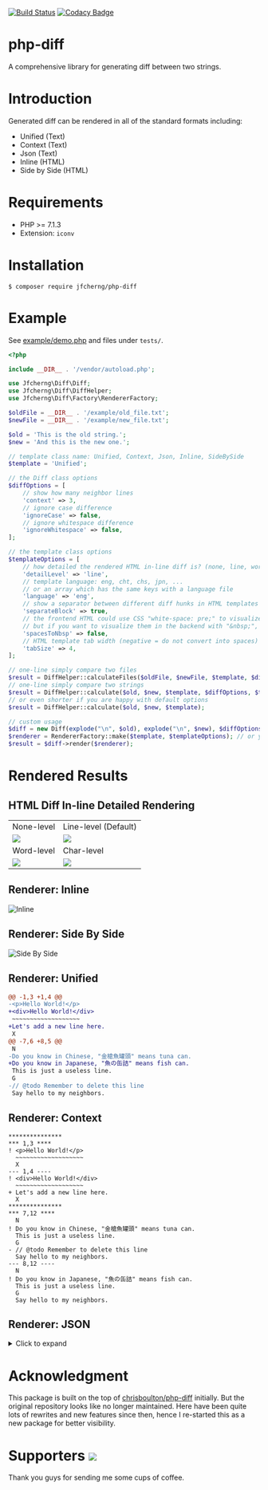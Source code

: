 [![Build Status](https://travis-ci.org/jfcherng/php-diff.svg?branch=v4)](https://travis-ci.org/jfcherng/php-diff)
[![Codacy Badge](https://api.codacy.com/project/badge/Grade/3a7a07d2ed67434e8e8582ea4ec9867b)](https://app.codacy.com/app/jfcherng/php-diff?utm_source=github.com&utm_medium=referral&utm_content=jfcherng/php-diff&utm_campaign=Badge_Grade_Dashboard)

# php-diff

A comprehensive library for generating diff between two strings.


# Introduction

Generated diff can be rendered in all of the standard formats including:

- Unified (Text)
- Context (Text)
- Json (Text)
- Inline (HTML)
- Side by Side (HTML)


# Requirements

- PHP >= 7.1.3
- Extension: `iconv`


# Installation

```
$ composer require jfcherng/php-diff
```


# Example

See [example/demo.php](https://github.com/jfcherng/php-diff/blob/v4/example/demo.php) and files under `tests/`.

```php
<?php

include __DIR__ . '/vendor/autoload.php';

use Jfcherng\Diff\Diff;
use Jfcherng\Diff\DiffHelper;
use Jfcherng\Diff\Factory\RendererFactory;

$oldFile = __DIR__ . '/example/old_file.txt';
$newFile = __DIR__ . '/example/new_file.txt';

$old = 'This is the old string.';
$new = 'And this is the new one.';

// template class name: Unified, Context, Json, Inline, SideBySide
$template = 'Unified';

// the Diff class options
$diffOptions = [
    // show how many neighbor lines
    'context' => 3,
    // ignore case difference
    'ignoreCase' => false,
    // ignore whitespace difference
    'ignoreWhitespace' => false,
];

// the template class options
$templateOptions = [
    // how detailed the rendered HTML in-line diff is? (none, line, word, char)
    'detailLevel' => 'line',
    // template language: eng, cht, chs, jpn, ...
    // or an array which has the same keys with a language file
    'language' => 'eng',
    // show a separator between different diff hunks in HTML templates
    'separateBlock' => true,
    // the frontend HTML could use CSS "white-space: pre;" to visualize consecutive whitespaces
    // but if you want to visualize them in the backend with "&nbsp;", you can set this to true
    'spacesToNbsp' => false,
    // HTML template tab width (negative = do not convert into spaces)
    'tabSize' => 4,
];

// one-line simply compare two files
$result = DiffHelper::calculateFiles($oldFile, $newFile, $template, $diffOptions, $templateOptions);
// one-line simply compare two strings
$result = DiffHelper::calculate($old, $new, $template, $diffOptions, $templateOptions);
// or even shorter if you are happy with default options
$result = DiffHelper::calculate($old, $new, $template);

// custom usage
$diff = new Diff(explode("\n", $old), explode("\n", $new), $diffOptions);
$renderer = RendererFactory::make($template, $templateOptions); // or your own renderers
$result = $diff->render($renderer);
```


# Rendered Results


## HTML Diff In-line Detailed Rendering

<table>
  <tr>
    <td>None-level</td>
    <td>Line-level (Default)</td>
  </tr>
  <tr>
    <td><img src="https://raw.githubusercontent.com/jfcherng/php-diff/v4/example/images/inline-none-level-diff.png"></td>
    <td><img src="https://raw.githubusercontent.com/jfcherng/php-diff/v4/example/images/inline-line-level-diff.png"></td>
  </tr>
  <tr>
    <td>Word-level</td>
    <td>Char-level</td>
  </tr>
  <tr>
    <td><img src="https://raw.githubusercontent.com/jfcherng/php-diff/v4/example/images/inline-word-level-diff.png"></td>
    <td><img src="https://raw.githubusercontent.com/jfcherng/php-diff/v4/example/images/inline-char-level-diff.png"></td>
  </tr>
</table>


## Renderer: Inline

![Inline](https://raw.githubusercontent.com/jfcherng/php-diff/v4/example/images/inline-renderer.png)


## Renderer: Side By Side

![Side By Side](https://raw.githubusercontent.com/jfcherng/php-diff/v4/example/images/side-by-side-renderer.png)


## Renderer: Unified

```diff
@@ -1,3 +1,4 @@
-<p>Hello World!</p>
+<div>Hello World!</div>
 ~~~~~~~~~~~~~~~~~~~
+Let's add a new line here.
 X
@@ -7,6 +8,5 @@
 N
-Do you know in Chinese, "金槍魚罐頭" means tuna can.
+Do you know in Japanese, "魚の缶詰" means fish can.
 This is just a useless line.
 G
-// @todo Remember to delete this line
 Say hello to my neighbors.
```


## Renderer: Context

```
***************
*** 1,3 ****
! <p>Hello World!</p>
  ~~~~~~~~~~~~~~~~~~~
  X
--- 1,4 ----
! <div>Hello World!</div>
  ~~~~~~~~~~~~~~~~~~~
+ Let's add a new line here.
  X
***************
*** 7,12 ****
  N
! Do you know in Chinese, "金槍魚罐頭" means tuna can.
  This is just a useless line.
  G
- // @todo Remember to delete this line
  Say hello to my neighbors.
--- 8,12 ----
  N
! Do you know in Japanese, "魚の缶詰" means fish can.
  This is just a useless line.
  G
  Say hello to my neighbors.
```


## Renderer: JSON

<details><summary>Click to expand</summary>

```javascript
[
    [
        {
            "tag": "rep",
            "base": {
                "offset": 0,
                "lines": [
                    "&lt;<del>p&gt;Hello World!&lt;/p</del>&gt;"
                ]
            },
            "changed": {
                "offset": 0,
                "lines": [
                    "&lt;<ins>div&gt;Hello World!&lt;/div</ins>&gt;"
                ]
            }
        },
        {
            "tag": "eq",
            "base": {
                "offset": 1,
                "lines": [
                    "~~~~~~~~~~~~~~~~~~~"
                ]
            },
            "changed": {
                "offset": 1,
                "lines": [
                    "~~~~~~~~~~~~~~~~~~~"
                ]
            }
        },
        {
            "tag": "ins",
            "base": {
                "offset": 2,
                "lines": []
            },
            "changed": {
                "offset": 2,
                "lines": [
                    "Let's add a new line here."
                ]
            }
        },
        {
            "tag": "eq",
            "base": {
                "offset": 2,
                "lines": [
                    "X"
                ]
            },
            "changed": {
                "offset": 3,
                "lines": [
                    "X"
                ]
            }
        }
    ],
    [
        {
            "tag": "eq",
            "base": {
                "offset": 6,
                "lines": [
                    "N"
                ]
            },
            "changed": {
                "offset": 7,
                "lines": [
                    "N"
                ]
            }
        },
        {
            "tag": "rep",
            "base": {
                "offset": 7,
                "lines": [
                    "Do you know in <del>Chinese, \"金槍魚罐頭\" means tuna</del> can."
                ]
            },
            "changed": {
                "offset": 8,
                "lines": [
                    "Do you know in <ins>Japanese, \"魚の缶詰\" means fish</ins> can."
                ]
            }
        },
        {
            "tag": "eq",
            "base": {
                "offset": 8,
                "lines": [
                    "This is just a useless line.",
                    "G"
                ]
            },
            "changed": {
                "offset": 9,
                "lines": [
                    "This is just a useless line.",
                    "G"
                ]
            }
        },
        {
            "tag": "del",
            "base": {
                "offset": 10,
                "lines": [
                    "// @todo Remember to delete this line"
                ]
            },
            "changed": {
                "offset": 11,
                "lines": []
            }
        },
        {
            "tag": "eq",
            "base": {
                "offset": 11,
                "lines": [
                    "Say hello to my neighbors."
                ]
            },
            "changed": {
                "offset": 11,
                "lines": [
                    "Say hello to my neighbors."
                ]
            }
        }
    ]
]
```
</details>


# Acknowledgment

This package is built on the top of [chrisboulton/php-diff](https://github.com/chrisboulton/php-diff) initially.
But the original repository looks like no longer maintained.
Here have been quite lots of rewrites and new features since then, hence I re-started this as a new package for better visibility.


Supporters <a href="https://www.paypal.com/cgi-bin/webscr?cmd=_s-xclick&hosted_button_id=ATXYY9Y78EQ3Y" target="_blank"><img src="https://www.paypalobjects.com/en_US/i/btn/btn_donate_LG.gif" /></a>
==========

Thank you guys for sending me some cups of coffee.
